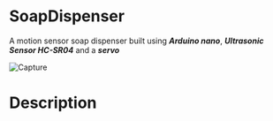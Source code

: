 # SoapDispenser

A motion sensor soap dispenser built using ***Arduino nano***, ***Ultrasonic Sensor HC-SR04*** and a ***servo***

![Capture](https://user-images.githubusercontent.com/44835095/162645326-06d1beb2-eee9-4028-93fa-d17fe22ea29c.PNG)

# Description


